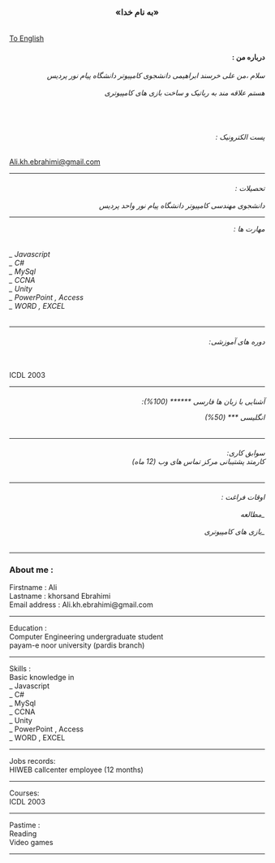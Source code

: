 <h3 align ="center">«به نام خدا» </h3>
</br>
<a href="#cv">To English</a>
<h4 align ="right" >
: درباره من
</h4>

<h6 align ="right">

 سلام ،من علی خرسند ابراهیمی دانشجوی کامپیوتر دانشگاه پیام نور پردیس </br></br>هستم علاقه مند به رباتیک و ساخت بازی های کامپیوتری
</h6>
</br>
<h6 align="right">: پست الکترونیک </h6>

Ali.kh.ebrahimi@gmail.com

 
 
<hr>
<h6 align ="right">
: تحصیلات</br></br>
دانشجوی مهندسی کامپیوتر دانشگاه پیام نور واحد پردیس

<hr>

: مهارت ها 
</h6>

<h6>
_ Javascript  </br>
_ C#</br>
_ MySql </br>
_ CCNA  </br>
_ Unity </br>
_ PowerPoint , Access </br>
_ WORD , EXCEL </h6>
<hr>
<h6 align="right">
:دوره های آموزشی

</h6>
</br>
ICDL 2003
<hr>
<h6 align="right">
:آشنایی با زبان ها
فارسی                     ****** (100%)</br>

 انگلیسی                       *** (50%)
</h6>
<hr>
<h6 align="right">
:سوابق کاری
</br>
 کارمتد پشتیبانی مرکز تماس های وب (12 ماه)
</h6>
<hr>
<h6 align ="right">
: اوقات فراغت
</br></br>
 مطالعه_ </br></br>
بازی های کامپیوتری_ 
</h6>
<hr>
<h3 id="cv">About me :</h3>
Firstname : Ali </br>
Lastname  : khorsand Ebrahimi</br>
Email address : Ali.kh.ebrahimi@gmail.com 
<hr>
Education :</br>
Computer Engineering undergraduate student</br>
payam-e noor university (pardis branch)
<hr>
Skills :</br>
Basic knowledge in </br>
_ Javascript  </br>
_ C#</br>
_ MySql </br>
_ CCNA  </br>
_ Unity </br>
_ PowerPoint , Access </br>
_ WORD , EXCEL 
<hr>
Jobs records:
</br>
HIWEB callcenter employee (12 months)
<hr>
Courses:
</br>
ICDL 2003
<hr>
Pastime :</br>
Reading </br>
Video games
<hr>
</body>
</html>
